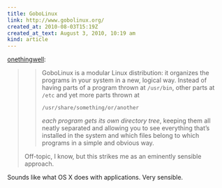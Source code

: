```yaml
---
title: GoboLinux
link: http://www.gobolinux.org/
created_at: 2010-08-03T15:19Z
created_at_text: August 3, 2010, 10:19 am
kind: article
---
```

[onethingwell][onethingwell]:

> > GoboLinux is a modular Linux distribution: it organizes the programs in your system in a new, logical way. Instead of
> > having parts of a program thrown at <code>/usr/bin</code>, other parts at <code>/etc</code> and yet more parts thrown
> > at
> >
> >     /usr/share/something/or/another
> >
> > *each program gets its own directory tree*, keeping them all neatly separated and allowing you to see everything
> > that’s installed in the system and which files belong to which programs in a simple and obvious way.
>
> Off-topic, I know, but this strikes me as an eminently sensible approach.

Sounds like what OS X does with applications. Very sensible.

[onethingwell]: http://onethingwell.org/post/898477013/gobolinux
